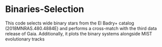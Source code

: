 # Binaries-Selection
This code selects wide binary stars from the El Badry+ catalog (2018MNRAS.480.4884E) and performs a cross-match with the third data release of Gaia. Additionally, it plots the binary systems alongside MIST evolutionary tracks

